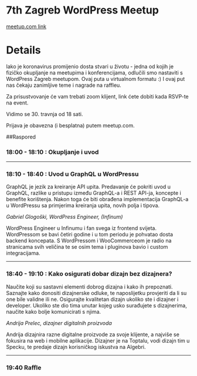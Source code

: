 # 7th Zagreb WordPress Meetup

[meetup.com link](https://www.meetup.com/en-AU/Zagreb-WordPress-Meetup/events/270237463/)

# Details

Iako je koronavirus promijenio dosta stvari u životu - jedna od kojih je fizičko okupljanje na meetupima i konferencijama, odlučili smo nastaviti s WordPress Zagreb meetupom.
Ovaj puta u virtualnom formatu :)
I ovaj put nas čekaju zanimljive teme i nagrade na raffleu.

Za prisustvovanje će vam trebati zoom klijent, link ćete dobiti kada RSVP-te na event.

Vidimo se 30. travnja od 18 sati.

Prijava je obavezna (i besplatna) putem meetup.com.

##Raspored

### 18:00 - 18:10 : Okupljanje i uvod

----------------

### 18:10 - 18:40 : Uvod u GraphQL u WordPressu

GraphQL je jezik za kreiranje API upita.
Predavanje će pokriti uvod u GraphQL, razlike u pristupu između GraphQL-a i REST API-ja, koncepte i benefite korištenja.
Nakon toga će biti obrađena implementacija GraphQL-a u WordPressu sa primjerima kreiranja upita, novih polja i tipova.

_Gabriel Glogoški, WordPress Engineer, (Infinum)_

WordPress Engineer u Infinumu i fan svega iz frontend svijeta. WordPressom se bavi četiri godine i u tom periodu je pohvatao dosta backend koncepata. S WordPressom i WooCommerceom je radio na stranicama svih veličina te se osim tema i pluginova bavio i custom integracijama.

----------------

### 18:40 - 19:10 : Kako osigurati dobar dizajn bez dizajnera?

Naučite koji su sastavni elementi dobrog dizajna i kako ih prepoznati. Saznajte kako donositi dizajnerske odluke, te naposlijetku provjeriti da li su one bile validne ili ne. Osigurajte kvalitetan dizajn ukoliko ste i dizajner i developer. Ukoliko ste dio tima unutar kojeg usko surađujete s dizajnerima, naučite kako bolje komunicirati s njima.

_Andrija Prelec, dizajner digitalnih proizvoda_

Andrija dizajnira razne digitalne proizvode za svoje klijente, a najviše se fokusira na web i mobilne aplikacije. Dizajner je na Toptalu, vodi dizajn tim u Specku, te predaje dizajn korisničkog iskustva na Algebri.

----------------

### 19:40 Raffle
